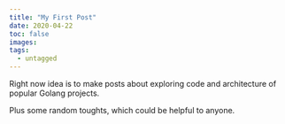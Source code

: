 ```yaml
---
title: "My First Post"
date: 2020-04-22
toc: false
images:
tags: 
  - untagged
---
```


Right now idea is to make posts about exploring code and architecture of popular Golang projects. 

Plus some random toughts, which could be helpful to anyone.